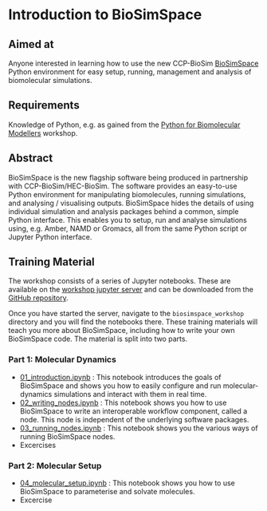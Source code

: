 # Introduction to BioSimSpace

## Aimed at
Anyone interested in learning how to use the new CCP-BioSim
[BioSimSpace](https://github.com/michellab/BioSimSpace) Python environment for easy setup, running, management and analysis of biomolecular simulations.

## Requirements
Knowledge of Python, e.g. as gained from the
<a href="https://ccpbiosim.github.io/python_and_data" target="_blank">Python for Biomolecular Modellers</a> workshop.

## Abstract

BioSimSpace is the new flagship software being produced in partnership with CCP-BioSim/HEC-BioSim. The software provides an easy-to-use Python environment for manipulating biomolecules, running simulations, and analysing / visualising outputs. BioSimSpace hides the details of using individual simulation and analysis packages behind a common, simple Python interface. This enables you to setup, run and analyse simulations using, e.g. Amber, NAMD or Gromacs, all from the same Python script or Jupyter Python interface.

## Training Material

The workshop consists of a series of Jupyter notebooks. These are available on the
<a href="https://notebook.biosimspace.org" target="_blank">workshop jupyter server</a>
and can be downloaded from the <a href="https://github.com/ccpbiosim/biosimspace_workshop" target="_blank">GitHub repository</a>.

Once you have started the server, navigate to the `biosimspace_workshop` directory and you will find the
notebooks there. These training materials will teach you more about BioSimSpace, including how to write your own BioSimSpace code. The material is split into two parts.

### Part 1: Molecular Dynamics

* [01_introduction.ipynb](html/01_introduction.html) : This notebook introduces the goals of BioSimSpace and shows you how to easily configure and run molecular-dynamics simulations and interact with them in real time.
* [02_writing_nodes.ipynb](html/02_writing_nodes.html) : This notebook shows you how to use BioSimSpace to write an interoperable workflow component, called a node. This node is independent of the underlying software packages.
* [03_running_nodes.ipynb](html/03_running_nodes.html) : This notebook shows you the various ways of running BioSimSpace nodes.
* Excercises 

### Part 2: Molecular Setup

* [04_molecular_setup.ipynb](html/04_molecular_setup.html) : This notebook shows you how to use BioSimSpace to parameterise and solvate molecules.
* Excercise
